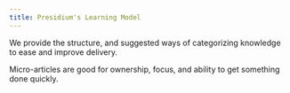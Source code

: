 ```yaml
---
title: Presidium's Learning Model
---
```


We provide the structure, and suggested ways of categorizing knowledge to ease and improve delivery.

Micro-articles are good for ownership, focus, and ability to get something done quickly.